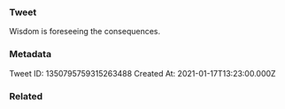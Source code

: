 ### Tweet
Wisdom is foreseeing the consequences.

### Metadata
Tweet ID: 1350795759315263488
Created At: 2021-01-17T13:23:00.000Z

### Related

